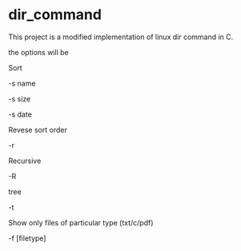 # dir_command
This project is a modified implementation of linux dir command in C.

the options will be 

Sort

-s name

-s size

-s date

Revese sort order

-r

Recursive

-R

tree

-t

Show only files of particular type (txt/c/pdf)

-f [filetype]
